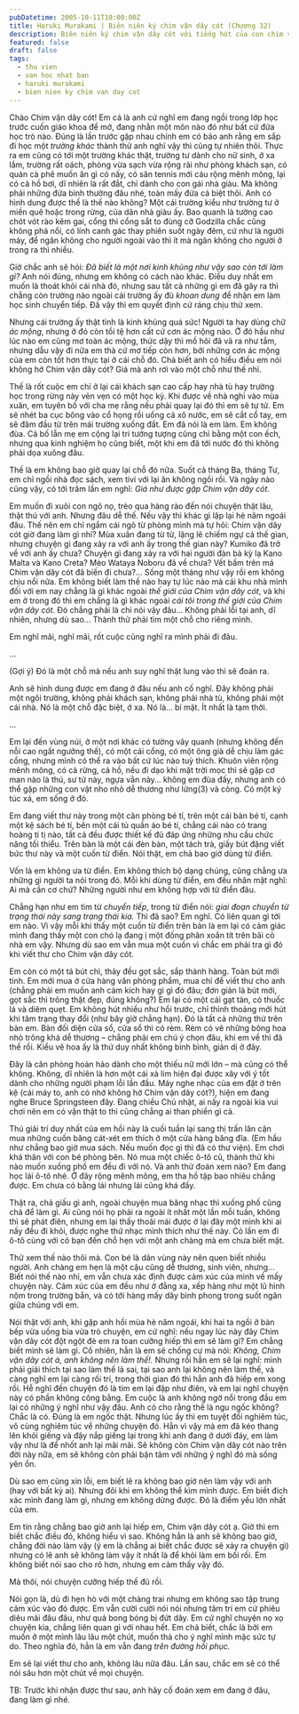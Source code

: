 ```yaml
---
pubDatetime: 2005-10-11T10:00:00Z
title: Haruki Murakami | Biên niên ký chim vặn dây cót (Chương 32)
description: Biên niên ký chim vặn dây cót với tiếng hót của con chim vặn dây cót chỉ vang lên vào những thời khắc quyết định, khi con người tỉnh thức những tiếng lòng thầm kín.
featured: false
draft: false
tags:
  - thu vien
  - van hoc nhat ban
  - haruki murakami
  - bien nien ky chim van day cot
---
```


Chào Chim vặn dây cót! Em cá là anh cứ nghĩ em đang ngồi trong lớp học trước cuốn giáo khoa để mở, đang nhằn một môn nào đó như bất cứ đứa học trò nào. Đúng là lần trước gặp nhau chính em có bảo anh rằng em sắp đi học một _trường khác_ thành thử anh nghĩ vậy thì cũng tự nhiên thôi. Thực ra em cũng có tới một trường khác thật, trường tư dành cho nữ sinh, ở xa lắm, trường rất oách, phòng vừa sạch vừa rộng rãi như phòng khách sạn, có quán cà phê muốn ăn gì có nấy, có sân tennis mới cáu rộng mênh mông, lại có cả hồ bơi, dĩ nhiên là rất đắt, chỉ dành cho con gái nhà giàu. Mà không phải những đứa bình thường đâu nhé, toàn mấy đứa cá biệt thôi. Anh có hình dung được thế là thế nào không? Một cái trường kiểu như trường tư ở miền quê hoặc trong rừng, của dân nhà giàu ấy. Bao quanh là tường cao chót vót rào kẽm gai, cổng thì cổng sắt to đùng cỡ Godzilla chắc cũng không phá nổi, có lính canh gác thay phiên suốt ngày đêm, cứ như là người máy, để ngăn không cho người ngoài vào thì ít mà ngăn không cho người ở trong ra thì nhiều.

Giờ chắc anh sẽ hỏi: _Đã biết là một nơi kinh khủng như vậy sao còn tới làm gì?_ Anh nói đúng, nhưng em không có cách nào khác. Điều duy nhất em muốn là thoát khỏi cái nhà đó, nhưng sau tất cả những gì em đã gây ra thì chẳng còn trường nào ngoài cái trường ấy đủ _khoan dung_ để nhận em làm học sinh chuyển tiếp. Đã vậy thì em quyết định cứ ráng chịu thử xem.

Nhưng cái trường ấy thật tình là kinh khủng quá sức! Người ta hay dùng chữ _ác mộng_, nhưng ở đó còn tồi tệ hơn cất cứ cơn ác mộng nào. Ở đó hầu như lúc nào em cũng mơ toàn ác mộng, thức dậy thì mồ hôi đã vã ra như tắm, nhưng dẫu vậy đi nữa em thà cứ mơ tiếp còn hơn, bởi những cơn ác mộng của em còn tốt hơn thực tại ở cái chỗ đó. Chả biết anh có hiểu điều em nói không hở Chim vặn dây cót? Giá mà anh rơi vào một chỗ như thế nhỉ.

Thế là rốt cuộc em chỉ ở lại cái khách sạn cao cấp hay nhà tù hay trường học trong rừng này vẻn vẹn có một học kỳ. Khi được về nhà nghỉ vào mùa xuân, em tuyên bố với cha mẹ rằng nếu phải quay lại đó thì em sẽ tự tử. Em sẽ nhét ba cục bông vào cổ họng rồi uống cả xô nước, em sẽ cắt cổ tay, em sẽ đâm đầu từ trên mái trường xuống đất. Em đã nói là em làm. Em không đùa. Cả bố lẫn mẹ em cộng lại trí tưởng tượng cũng chỉ bằng một con ếch, nhưng qua kinh nghiệm họ cũng biết, một khi em đã tới nước đó thì không phải dọa xuông đâu.

Thế là em không bao giờ quay lại chỗ đó nữa. Suốt cả tháng Ba, tháng Tư, em chỉ ngồi nhà đọc sách, xem tivi với lại ăn không ngồi rồi. Và ngày nào cũng vậy, có tới trăm lần em nghĩ: _Giá như được gặp Chim vặn dây cót._

Em muốn đi xuôi con ngõ nọ, trèo qua hàng rào đến nói chuyện thật lâu, thật thú với anh. Nhưng đâu dễ thế. Nếu vậy thì khác gì lặp lại hè năm ngoái đâu. Thế nên em chỉ ngắm cái ngõ từ phòng mình mà tự hỏi: Chim vặn dây cót giờ đang làm gì nhỉ? Mùa xuân đang từ từ, lặng lẽ chiếm ngự cả thế gian, nhưng chuyện gì đang xảy ra với anh ấy trong thế gian này? Kumiko đã trở về với anh ấy chưa? Chuyện gì đang xảy ra với hai người đàn bà kỳ lạ Kano Malta và Kano Creta? Mèo Wataya Noboru đã về chưa? Vết bầm trên má Chim vặn dây cót đã biến đi chưa?… Sống một tháng như vậy rồi em không chịu nổi nữa. Em không biết làm thế nào hay tự lúc nào mà cái khu nhà mình đối với em nay chẳng là gì khác ngoài _thế giới của Chim vặn dây cót_, và khi em ở trong đó thì em chẳng là gì khác ngoài _cái tôi trong thế giới của Chim vặn dây cót._ Đó chẳng phải là chỉ nói vậy đâu… Không phải lỗi tại anh, dĩ nhiên, nhưng dù sao… Thành thử phải tìm một chỗ cho riêng mình.

Em nghĩ mãi, nghĩ mãi, rốt cuộc cũng nghĩ ra mình phải đi đâu.

…

(Gợi ý) Đó là một chỗ mà nếu anh suy nghĩ thật lung vào thì sẽ đoán ra.

Anh sẽ hình dung được em đang ở đâu nếu anh cố nghĩ. Đây không phải một ngôi trường, không phải khách sạn, không phải nhà tù, không phải một cái nhà. Nó là một chỗ đặc biệt, ở xa. Nó là… bí mật. Ít nhất là tạm thời.

…

Em lại đến vùng núi, ở một nơi khác có tường vây quanh (nhưng không đến nỗi cao ngất ngưởng thế), có một cái cổng, có một ông già dễ chịu làm gác cổng, nhưng mình có thể ra vào bất cứ lúc nào tuỳ thích. Khuôn viên rộng mênh mông, có cả rừng, cả hồ, nếu đi dạo khi mặt trời mọc thì sẽ gặp cơ man nào là thú, sư tử này, ngựa vằn này… không em đùa đấy, nhưng anh có thể gặp những con vật nho nhỏ dễ thương như lửng(3) và công. Có một ký túc xá, em sống ở đó.

Em đang viết thư này trong một căn phòng bé tí, trên một cái bàn bé tí, cạnh một kệ sách bé tí, bên một cái tủ quần áo bé tí, chẳng cái nào có trang hoàng tí tị nào, tất cả đều được thiết kế đủ đáp ứng những nhu cầu chức năng tối thiểu. Trên bàn là một cái đèn bàn, một tách trà, giấy bút đặng viết bức thư này và một cuốn từ điển. Nói thật, em chả bao giờ dùng từ điển.

Vốn là em không ưa từ điển. Em không thích bộ dạng chúng, cũng chẳng ưa những gì người ta nói trong đó. Mỗi khi dùng từ điển, em đều nhăn mặt nghĩ: Ai mà cần cơ chứ? Những người như em không hợp với từ điển đâu.

Chẳng hạn như em tìm từ _chuyển tiếp_, trong từ điển nói: _giai đoạn chuyển từ trạng thái này sang trạng thái kia._ Thì đã sao? Em nghĩ. Có liên quan gì tới em nào. Vì vậy mỗi khi thấy một cuốn từ điển trên bàn là em lại có cảm giác mình đang thấy một con chó lạ đang ị một đống phân xoắn tít trên bãi cỏ nhà em vậy. Nhưng dù sao em vẫn mua một cuốn vì chắc em phải tra gì đó khi viết thư cho Chim vặn dây cót.

Em còn có một tá bút chì, thảy đều gọt sắc, sắp thành hàng. Toàn bút mới tinh. Em mới mua ở cửa hàng văn phòng phẩm, mua chỉ để viết thư cho anh (chẳng phải em muốn anh cảm kích hay gì gì đó đâu; đơn giản là bút mới, gọt sắc thì trông thật đẹp, đúng không?) Em lại có một cái gạt tàn, có thuốc lá và diêm quẹt. Em không hút nhiều như hồi trước, chỉ thỉnh thoảng mới hút khi tâm trạng thay đổi (như bây giờ chẳng hạn). Đó là tất cả những thứ trên bàn em. Bàn đối diện cửa sổ, cửa sổ thì có rèm. Rèm có vẽ những bông hoa nhỏ trông khá dễ thương – chẳng phải em chú ý chọn đâu, khi em về thì đã thế rồi. Kiểu vẽ hoa ấy là thứ duy nhất không bình bình, giản dị ở đây.

Đây là căn phòng hoàn hảo dành cho một thiếu nữ mới lớn – mà cũng có thể không. Không, dĩ nhiên là hơn một cái xà lim hiện đại được xây với ý tốt dành cho những người phạm lỗi lần đầu. Máy nghe nhạc của em đặt ở trên kệ (cái máy to, anh có nhớ không hở Chim vặn dây cót?), hiện em đang nghe Bruce Springsteen đây. Đang chiều Chủ nhật, ai nấy ra ngoài kia vui chơi nên em có vặn thật to thì cũng chẳng ai than phiền gì cả.

Thú giải trí duy nhất của em hồi này là cuối tuần lại sang thị trấn lân cận mua những cuốn băng cát-xét em thích ở một cửa hàng băng đĩa. (Em hầu như chẳng bao giờ mua sách. Nếu muốn đọc gì thì đã có thư viện). Em chơi khá thân với con bé phòng bên. Nó mua một chiếc ô-tô cũ, thành thử khi nào muốn xuống phố em đều đi với nó. Và anh thử đoán xem nào? Em đang học lái ô-tô nhé. Ở đây rộng mênh mông, em tha hồ tập bao nhiêu chẳng được. Em chưa có bằng lái nhưng lái cũng khá đấy.

Thật ra, chả giấu gì anh, ngoài chuyện mua băng nhạc thì xuống phố cũng chả để làm gì. Ai cũng nói họ phải ra ngoài ít nhất một lần mỗi tuần, không thì sẽ phát điên, nhưng em lại thấy thoải mái được ở lại đây một mình khi ai nấy đều đi khỏi, được nghe thứ nhạc mình thích như thế này. Có lần em đi ô-tô cùng với cô bạn đến chỗ hẹn với một anh chàng mà em chưa biết mặt.

Thử xem thế nào thôi mà. Con bé là dân vùng này nên quen biết nhiều người. Anh chàng em hẹn là một cậu cũng dễ thương, sinh viên, nhưng… Biết nói thế nào nhỉ, em vẫn chưa xác định được cảm xúc của mình về mấy chuyện này. Cảm xúc của em đều như ở đằng xa, xếp hàng như một lũ hình nộm trong trường bắn, và có tới hàng mấy dãy bình phong trong suốt ngăn giữa chúng với em.

Nói thật với anh, khi gặp anh hồi mùa hè năm ngoái, khi hai ta ngồi ở bàn bếp vừa uống bia vừa trò chuyện, em cứ nghĩ: nếu ngay lúc này đây Chim vặn dây cót đột ngột đè em ra toan cưỡng hiếp thì em sẽ làm gì? Em chẳng biết mình sẽ làm gì. Cố nhiên, hẳn là em sẽ chống cự mà nói: _Không, Chim vặn dây cót à, anh không nên làm thế!._ Nhưng rồi hẳn em sẽ lại nghĩ: mình phải giải thích tại sao làm thế là sai, tại sao anh lại không nên làm thế, và càng nghĩ em lại càng rối trí, trong thời gian đó thì hẳn anh đã hiếp em xong rồi. Hễ nghĩ đến chuyện đó là tim em lại đập như điên, và em lại nghĩ chuyện này có phần không công bằng. Em cuộc là anh không ngờ nổi trong đầu em lại có những ý nghĩ như vậy đâu. Anh có cho rằng thế là ngu ngốc không? Chắc là có. Đúng là em ngốc thật. Nhưng lúc ấy thì em tuyệt đối nghiêm túc, vô cùng nghiêm túc về những chuyện đó. Hẳn vì vậy mà em đã kéo thang lên khỏi giếng và đậy nắp giếng lại trong khi anh đang ở dưới đáy, em làm vậy như là để nhốt anh lại mãi mãi. Sẽ không còn Chim vặn dây cót nào trên đời này nữa, em sẽ không còn phải bận tâm với những ý nghĩ đó mà sống yên ổn.

Dù sao em cũng xin lỗi, em biết lẽ ra không bao giờ nên làm vậy với anh (hay với bất kỳ ai). Nhưng đôi khi em không thể kìm mình được. Em biết đích xác mình đang làm gì, nhưng em không dừng được. Đó là điểm yếu lớn nhất của em.

Em tin rằng chẳng bao giờ anh lại hiếp em, Chim vặn dây cót ạ. Giờ thì em biết chắc điều đó, không hiểu vì sao. Không hẳn là anh sẽ không bao giờ, chẳng đời nào làm vậy (ý em là chẳng ai biết chắc được sẽ xảy ra chuyện gì) nhưng có lẽ anh sẽ không làm vậy ít nhất là để khỏi làm em bối rối. Em không biết nói sao cho rõ hơn, nhưng em cảm thấy vậy đó.

Mà thôi, nói chuyện cưỡng hiếp thế đủ rồi.

Nói gọn là, dù đi hẹn hò với một chàng trai nhưng em không sao tập trung cảm xúc vào đó được. Em vẫn cười cười nói nói nhưng tâm trí em cứ phiêu diêu mãi đâu đâu, như quả bong bóng bị đứt dây. Em cứ nghĩ chuyện nọ xọ chuyện kia, chẳng liên quan gì với nhau hết. Em chả biết, chắc là bởi em muốn ở một mình lâu lâu một chút, muốn thả cho ý nghĩ mình mặc sức tự do. Theo nghĩa đó, hẳn là em vẫn đang _trên đường hồi phục._

Em sẽ lại viết thư cho anh, không lâu nữa đâu. Lần sau, chắc em sẽ có thể nói sâu hơn một chút về mọi chuyện.

TB: Trước khi nhận được thư sau, anh hãy cố đoán xem em đang ở đâu, đang làm gì nhé.

